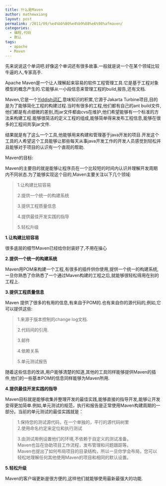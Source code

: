 ```yaml
---
title: 什么是Maven
author: mathewxiang
layout: post
permalink: /2011/09/%e4%bb%80%e4%b9%88%e6%98%afmaven/
categories:
  - 编程,代码
  - 默认
tags:
  - apache
  - Maven
---
```

先来说说这个单词吧.好像这个单词还有很多故事.一般就是说一个在某个领域比较牛逼的人,专家高手.

<span>Apache Maven是一个让人理解起来容易的软件工程管理工具.它是基于工程对象模型的概念产生的.它能够从一小段信息来管理工程的build,报告,还有文档.</span>

<span>Maven,它是一个</span>[<span>Yiddish词汇</span>][1]<span>,意味知识的积累,它源于Jakarta Turbine项目,目的是为了能够简化工程的构建过程.当时有很多的工程,他们都有自己的ant build文件,他们都是有点细微的差别,而jar文件都由cvs在维护,他们希望能够有一个标准的方法来构建工程.能够很简洁的定义工程的组成,能够简单得来发布工程信息,能够在很多的工程间共享jar文件.</span>

<span>结果就是有了这么一个工具,他能够用来构建和管理基于java开发的项目.开发这个工具的人希望这个工具能够让那些每天从事java开发工作的开发人员感觉到轻松并且能够对于项目的认识有一个直观的帮助.</span>

<!--more-->

<span>Maven的目标:</span>

<span>Maven的主要目的就是能够让程序员在一个比较短的时间内认识并理解开发周期内不同状态.为了能够实现这个目的,Maven主要关注以下几个领域:</span>

> <span>1.让构建比较容易</span>
> 
> <span>2.提供一个统一的构建系统</span>
> 
> <span>3.提供工程质量信息</span>
> 
> <span>4.提供最佳开发实践的指导</span>
> 
> <span>5.轻松升级</span>

**<span>1.让构建比较容易</span>**

<span>很多底层的细节Maven已经给你封装好了,不用在操心</span>

**<span>2.提供一个统一的构建系统</span>**

<span>Maven用POM来构建一个工程,有很多的插件供你使用,提供一个统一的构建系统,一旦你熟悉了你熟悉了一个通过Maven构建的工程之后,就能够很轻松得用在别的工程上.</span>

**<span>3.提供工程质量信息</span>**

<span>Maven 提供了很多的有用的信息,有来自于POM的.也有来自你的源代码的,例如,它可以提供这些:</span>

> <span>1.来源于版本控制的change log文档.</span>
> 
> <span>2.代码间的引用.</span>
> 
> <span>3.邮件</span>
> 
> <span>4.依赖关系</span>
> 
> <span>5.单元测试报告</span>

<span>随着这些信息的改进,用户能够清楚的知道,其他的工具同样能够提供Maven的插件,他们的一些基本POM的信息同样能够为Maven所用.</span>

**<span>4.提供最佳开发实践的指导</span>**

<span>Maven目标就是能够收集并整理开发的最佳实践,能够直接的指导开发,能够让开发变得更加简单.例如,单元测试的规范，执行和报告是正常使用Maven构建周期的一部分。当前的单元测试的最佳实践就是：<br /> </span>

> <span>1.保持您的测试源代码，在一个单独的，平行的源代码树里<br /> 2.使用命名约定来定位和执行测试</span>
> 
> <span>3.由测试用例设置他们的环境,不依赖于自定义的测试准备。<br /> Maven也旨在协助项目工作流程，发布管理和问题跟踪等。<br /> Maven也提出了如何布局项目的目录结构，所以一旦你学会布局，您可以轻松地理解任何其他使用Maven的项目和相同的默认设置。</span>

**<span>5.轻松升级</span>**

<span>Maven的客户端更新是很方便的,这样他们就能够使用最新最强大的功能.</span>

 [1]: http://en.wikipedia.org/wiki/Maven